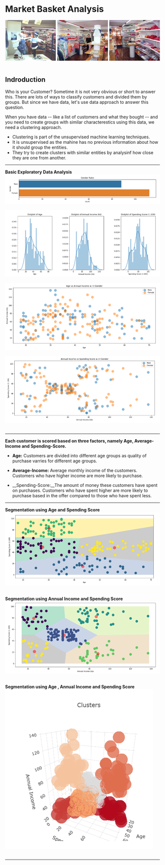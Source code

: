 # Market Basket Analysis
![image.jpg](images/Boutique1.jpg)<br><br>


## Indroduction
Who is your Customer? Sometime it is not very obvious or short to answer this. There are lots of ways to classify customers and divided them by groups. But since we have data, let's use data approach to answer this question.

When you have data -- like a list of customers and what they bought -- and you need to create groups with similar characterestics using this data, we need a clustering approach.

* Clustering is part of the unsupervised machine learning techniques.
* It is unsupervised as the mahine has no previous information about how it should group the entities.
* They try to create clusters with similar entities by analysinf how close they are one from another.

___

__Basic Exploratory Data Analysis__
![image.jpg](images/gen.PNG)<br><br>
![image.jpg](images/hist.PNG)<br><br>
![image.jpg](images/scsa.PNG)<br><br>
![image.jpg](images/sc-spen-inco.PNG)<br><br>

___
__Each customer is scored based on three factors, namely Age, Average-Income and Spending-Score.__

* __Age:__ Customers are divided into different age groups as quality of purchase varries for different age groups.

* __Average-Income:__ Average monthly income of the customers. 
Customers who have higher income are more likely to purchase.

* __Spending-Score:__The amount of money these customers have spent on purchases.
Customers who have spent higher are more likely to purchase based in the offer compared to those who have spent less.

___
__Segmentation using Age and Spending Score__
![image.jpg](images/sp-age.PNG)<br><br>

__Segmentation using Annual Income and Spending Score__
![image.jpg](images/spen-inco.PNG)<br><br>

__Segmentation using Age , Annual Income and Spending Score__
![image.jpg](images/three.PNG)<br><br>
___
